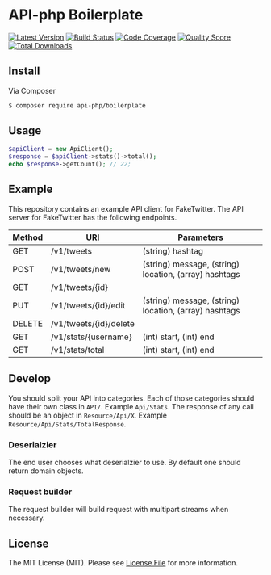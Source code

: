 # API-php Boilerplate

[![Latest Version](https://img.shields.io/github/release/api-php/boilerplate.svg?style=flat-square)](https://github.com/api-php/boilerplate/releases)
[![Build Status](https://img.shields.io/travis/api-php/boilerplate.svg?style=flat-square)](https://travis-ci.org/api-php/boilerplate)
[![Code Coverage](https://img.shields.io/scrutinizer/coverage/g/api-php/boilerplate.svg?style=flat-square)](https://scrutinizer-ci.com/g/api-php/boilerplate)
[![Quality Score](https://img.shields.io/scrutinizer/g/api-php/boilerplate.svg?style=flat-square)](https://scrutinizer-ci.com/g/api-php/boilerplate)
[![Total Downloads](https://img.shields.io/packagist/dt/api-php/boilerplate.svg?style=flat-square)](https://packagist.org/packages/api-php/boilerplate)


## Install

Via Composer

``` bash
$ composer require api-php/boilerplate
```

## Usage

```php
$apiClient = new ApiClient();
$response = $apiClient->stats()->total();
echo $response->getCount(); // 22;
```

## Example

This repository contains an example API client for FakeTwitter. The API server 
for FakeTwitter has the following endpoints. 
 
| Method | URI | Parameters |
| ------ | --- | ---------- |
| GET | /v1/tweets | (string) hashtag |
| POST | /v1/tweets/new | (string) message, (string) location, (array) hashtags |
| GET | /v1/tweets/{id} | |
| PUT | /v1/tweets/{id}/edit | (string) message, (string) location, (array) hashtags |
| DELETE | /v1/tweets/{id}/delete | |
| GET | /v1/stats/{username} | (int) start, (int) end |
| GET | /v1/stats/total | (int) start, (int) end|


## Develop

You should split your API into categories. Each of those categories should have their own class in `API/`. 
Example `Api/Stats`. The response of any call should be an object in `Resource/Api/X`. Example 
`Resource/Api/Stats/TotalResponse`.

### Deserialzier

The end user chooses what deserialzier to use. By default one should return domain objects. 

### Request builder

The request builder will build request with multipart streams when necessary. 

## License

The MIT License (MIT). Please see [License File](LICENSE) for more information.
